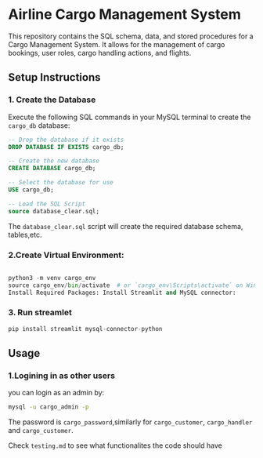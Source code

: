 # Airline Cargo Management System

This repository contains the SQL schema, data, and stored procedures for a Cargo Management System. It allows for the management of cargo bookings, user roles, cargo handling actions, and flights.

## Setup Instructions

### 1. Create the Database

Execute the following SQL commands in your MySQL terminal to create the `cargo_db` database:

```sql
-- Drop the database if it exists
DROP DATABASE IF EXISTS cargo_db;

-- Create the new database
CREATE DATABASE cargo_db;

-- Select the database for use
USE cargo_db;

-- Load the SQL Script
source database_clear.sql;
```
The `database_clear.sql` script will create the required database schema, tables,etc.

### 2.Create Virtual Environment:

```python

python3 -m venv cargo_env
source cargo_env/bin/activate  # or `cargo_env\Scripts\activate` on Windows
Install Required Packages: Install Streamlit and MySQL connector:

```
### 3. Run streamlet
```python
pip install streamlit mysql-connector-python
```

## Usage 

### 1.Logining in as other users

you can login as an admin by:

```bash
mysql -u cargo_admin -p 
```
The password is `cargo_password`,similarly for `cargo_customer`, `cargo_handler` and `cargo_customer`.

Check `testing.md` to see what functionalites the code should have
